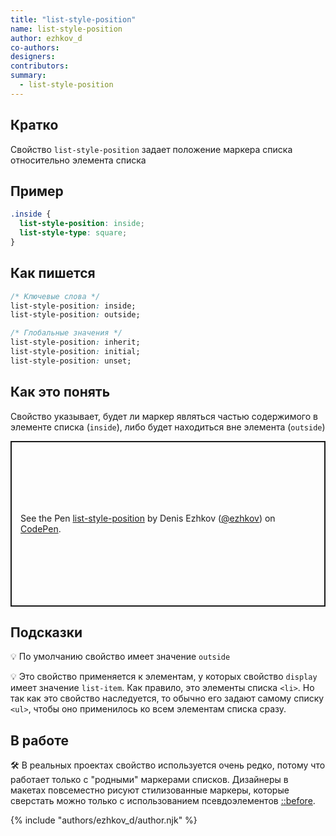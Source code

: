 ```yaml
---
title: "list-style-position"
name: list-style-position
author: ezhkov_d
co-authors:
designers:
contributors:
summary:
  - list-style-position
---
```


## Кратко

Свойство `list-style-position` задает положение маркера списка относительно элемента списка

## Пример

```css
.inside {
  list-style-position: inside;
  list-style-type: square;
}
```

## Как пишется

```css
/* Ключевые слова */
list-style-position: inside;
list-style-position: outside;

/* Глобальные значения */
list-style-position: inherit;
list-style-position: initial;
list-style-position: unset;
```

## Как это понять

Свойство указывает, будет ли маркер являться частью содержимого в элементе списка (`inside`), либо будет находиться вне элемента (`outside`)

<p class="codepen" data-height="265" data-theme-id="light" data-default-tab="html,result" data-user="ezhkov" data-slug-hash="gOrzNEm" style="height: 265px; box-sizing: border-box; display: flex; align-items: center; justify-content: center; border: 2px solid; margin: 1em 0; padding: 1em;" data-pen-title="list-style-position">
  <span>See the Pen <a href="https://codepen.io/ezhkov/pen/gOrzNEm">
  list-style-position</a> by Denis Ezhkov (<a href="https://codepen.io/ezhkov">@ezhkov</a>)
  on <a href="https://codepen.io">CodePen</a>.</span>
</p>
<script async src="https://static.codepen.io/assets/embed/ei.js"></script>

## Подсказки

💡 По умолчанию свойство имеет значение `outside`

💡 Это свойство применяется к элементам, у которых свойство `display` имеет значение `list-item`. Как правило, это элементы списка `<li>`. Но так как это свойство наследуется, то обычно его задают самому списку `<ul>`, чтобы оно применилось ко всем элементам списка сразу.

## В работе

🛠 В реальных проектах свойство используется очень редко, потому что работает только с "родными" маркерами списков. Дизайнеры в макетах повсеместно рисуют стилизованные маркеры, которые сверстать можно только с использованием псевдоэлементов [::before](/css/doka/before/).

{% include "authors/ezhkov_d/author.njk" %}

